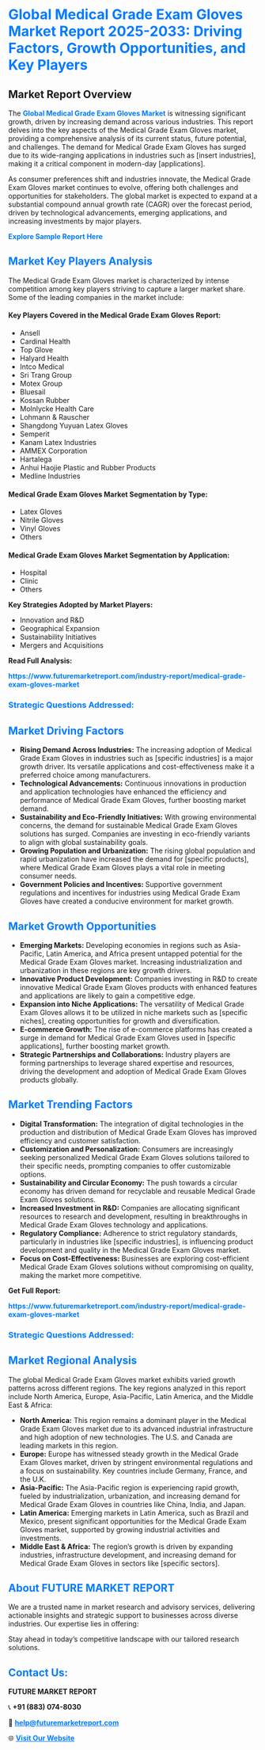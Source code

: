 <h1 style="color: #007BFF;">Global Medical Grade Exam Gloves Market Report 2025-2033: Driving Factors, Growth Opportunities, and Key Players</h1>

<section id="overview">
<h2>Market Report Overview</h2>
<p>The <a href="https://www.futuremarketreport.com/industry-report/medical-grade-exam-gloves-market" style="color: #007BFF; text-decoration: none;"><strong>Global Medical Grade Exam Gloves Market</strong></a> is witnessing significant growth, driven by increasing demand across various industries. This report delves into the key aspects of the Medical Grade Exam Gloves market, providing a comprehensive analysis of its current status, future potential, and challenges. The demand for Medical Grade Exam Gloves has surged due to its wide-ranging applications in industries such as [insert industries], making it a critical component in modern-day [applications].</p>
<p>As consumer preferences shift and industries innovate, the Medical Grade Exam Gloves market continues to evolve, offering both challenges and opportunities for stakeholders. The global market is expected to expand at a substantial compound annual growth rate (CAGR) over the forecast period, driven by technological advancements, emerging applications, and increasing investments by major players.</p>
</section>

<section id="overview">
<p><a href="https://www.futuremarketreport.com/request-sample/reportId=78366" style="color: #007BFF; text-decoration: none;"><strong>Explore Sample Report Here</strong></a></p>
</section>

<section id="key-players">
<h2 style="color: #007BFF;">Market Key Players Analysis</h2>
<p>The Medical Grade Exam Gloves market is characterized by intense competition among key players striving to capture a larger market share. Some of the leading companies in the market include:</p>
<h4>Key Players Covered in the Medical Grade Exam Gloves Report:</h4>
<ul><li>Ansell</li><li>Cardinal Health</li><li>Top Glove</li><li>Halyard Health</li><li>Intco Medical</li><li>Sri Trang Group</li><li>Motex Group</li><li>Bluesail</li><li>Kossan Rubber</li><li>Molnlycke Health Care</li><li>Lohmann &amp; Rauscher</li><li>Shangdong Yuyuan Latex Gloves</li><li>Semperit</li><li>Kanam Latex Industries</li><li>AMMEX Corporation</li><li>Hartalega</li><li>Anhui Haojie Plastic and Rubber Products</li><li>Medline Industries</li></ul>
<h4>Medical Grade Exam Gloves Market Segmentation by Type:</h4>
<ul><li>Latex Gloves</li><li>Nitrile Gloves</li><li>Vinyl Gloves</li><li>Others</li></ul>

<h4>Medical Grade Exam Gloves Market Segmentation by Application:</h4>
<ul><li>Hospital</li><li>Clinic</li><li>Others</li></ul>
<p><strong>Key Strategies Adopted by Market Players:</strong></p>
<ul>
<li>Innovation and R&D</li>
<li>Geographical Expansion</li>
<li>Sustainability Initiatives</li>
<li>Mergers and Acquisitions</li>
</ul>
</section>

<section>
<p><strong>Read Full Analysis: </strong></p><a href="https://www.futuremarketreport.com/industry-report/medical-grade-exam-gloves-market" style="color: #007BFF; text-decoration: none;"><strong>https://www.futuremarketreport.com/industry-report/medical-grade-exam-gloves-market</strong></a>
<h3 style="color: #007BFF;">Strategic Questions Addressed:</h3>
</section>

<section id="driving-factors">
<h2 style="color: #007BFF;">Market Driving Factors</h2>
<ul>
<li><strong>Rising Demand Across Industries:</strong> The increasing adoption of Medical Grade Exam Gloves in industries such as [specific industries] is a major growth driver. Its versatile applications and cost-effectiveness make it a preferred choice among manufacturers.</li>
<li><strong>Technological Advancements:</strong> Continuous innovations in production and application technologies have enhanced the efficiency and performance of Medical Grade Exam Gloves, further boosting market demand.</li>
<li><strong>Sustainability and Eco-Friendly Initiatives:</strong> With growing environmental concerns, the demand for sustainable Medical Grade Exam Gloves solutions has surged. Companies are investing in eco-friendly variants to align with global sustainability goals.</li>
<li><strong>Growing Population and Urbanization:</strong> The rising global population and rapid urbanization have increased the demand for [specific products], where Medical Grade Exam Gloves plays a vital role in meeting consumer needs.</li>
<li><strong>Government Policies and Incentives:</strong> Supportive government regulations and incentives for industries using Medical Grade Exam Gloves have created a conducive environment for market growth.</li>
</ul>
</section>

<section id="growth-opportunities">
<h2 style="color: #007BFF;">Market Growth Opportunities</h2>
<ul>
<li><strong>Emerging Markets:</strong> Developing economies in regions such as Asia-Pacific, Latin America, and Africa present untapped potential for the Medical Grade Exam Gloves market. Increasing industrialization and urbanization in these regions are key growth drivers.</li>
<li><strong>Innovative Product Development:</strong> Companies investing in R&D to create innovative Medical Grade Exam Gloves products with enhanced features and applications are likely to gain a competitive edge.</li>
<li><strong>Expansion into Niche Applications:</strong> The versatility of Medical Grade Exam Gloves allows it to be utilized in niche markets such as [specific niches], creating opportunities for growth and diversification.</li>
<li><strong>E-commerce Growth:</strong> The rise of e-commerce platforms has created a surge in demand for Medical Grade Exam Gloves used in [specific applications], further boosting market growth.</li>
<li><strong>Strategic Partnerships and Collaborations:</strong> Industry players are forming partnerships to leverage shared expertise and resources, driving the development and adoption of Medical Grade Exam Gloves products globally.</li>
</ul>
</section>

<section id="trending-factors">
<h2 style="color: #007BFF;">Market Trending Factors</h2>
<ul>
<li><strong>Digital Transformation:</strong> The integration of digital technologies in the production and distribution of Medical Grade Exam Gloves has improved efficiency and customer satisfaction.</li>
<li><strong>Customization and Personalization:</strong> Consumers are increasingly seeking personalized Medical Grade Exam Gloves solutions tailored to their specific needs, prompting companies to offer customizable options.</li>
<li><strong>Sustainability and Circular Economy:</strong> The push towards a circular economy has driven demand for recyclable and reusable Medical Grade Exam Gloves solutions.</li>
<li><strong>Increased Investment in R&D:</strong> Companies are allocating significant resources to research and development, resulting in breakthroughs in Medical Grade Exam Gloves technology and applications.</li>
<li><strong>Regulatory Compliance:</strong> Adherence to strict regulatory standards, particularly in industries like [specific industries], is influencing product development and quality in the Medical Grade Exam Gloves market.</li>
<li><strong>Focus on Cost-Effectiveness:</strong> Businesses are exploring cost-efficient Medical Grade Exam Gloves solutions without compromising on quality, making the market more competitive.</li>
</ul>
</section>

<section>
<p><strong>Get Full Report: </strong></p><a href="https://www.futuremarketreport.com/industry-report/medical-grade-exam-gloves-market" style="color: #007BFF; text-decoration: none;"><strong>https://www.futuremarketreport.com/industry-report/medical-grade-exam-gloves-market</strong></a>
<h3 style="color: #007BFF;">Strategic Questions Addressed:</h3>
</section>


<section id="regional-analysis">
<h2 style="color: #007BFF;">Market Regional Analysis</h2>
<p>The global Medical Grade Exam Gloves market exhibits varied growth patterns across different regions. The key regions analyzed in this report include North America, Europe, Asia-Pacific, Latin America, and the Middle East & Africa:</p>
<ul>
<li><strong>North America:</strong> This region remains a dominant player in the Medical Grade Exam Gloves market due to its advanced industrial infrastructure and high adoption of new technologies. The U.S. and Canada are leading markets in this region.</li>
<li><strong>Europe:</strong> Europe has witnessed steady growth in the Medical Grade Exam Gloves market, driven by stringent environmental regulations and a focus on sustainability. Key countries include Germany, France, and the U.K.</li>
<li><strong>Asia-Pacific:</strong> The Asia-Pacific region is experiencing rapid growth, fueled by industrialization, urbanization, and increasing demand for Medical Grade Exam Gloves in countries like China, India, and Japan.</li>
<li><strong>Latin America:</strong> Emerging markets in Latin America, such as Brazil and Mexico, present significant opportunities for the Medical Grade Exam Gloves market, supported by growing industrial activities and investments.</li>
<li><strong>Middle East & Africa:</strong> The region’s growth is driven by expanding industries, infrastructure development, and increasing demand for Medical Grade Exam Gloves in sectors like [specific sectors].</li>
</ul>
</section>

<footer>
<h2 style="color: #007BFF;">About FUTURE MARKET REPORT</h2>
<p>We are a trusted name in market research and advisory services, delivering actionable insights and strategic support to businesses across diverse industries. Our expertise lies in offering:</p>

<p>Stay ahead in today’s competitive landscape with our tailored research solutions.</p>

<h2 style="color: #007BFF;">Contact Us:</h2>
<p><strong>FUTURE MARKET REPORT</strong></p>
<p>📞 <strong>+91 (883) 074-8030</strong></p>
<p>📧 <strong><a href="mailto:help@futuremarketreport.com" style="color: #007BFF;">help@futuremarketreport.com</a></strong></p>
<p>🌐 <strong><a href="https://www.futuremarketreport.com/" style="color: #007BFF;">Visit Our Website</a></strong></p>
</footer>